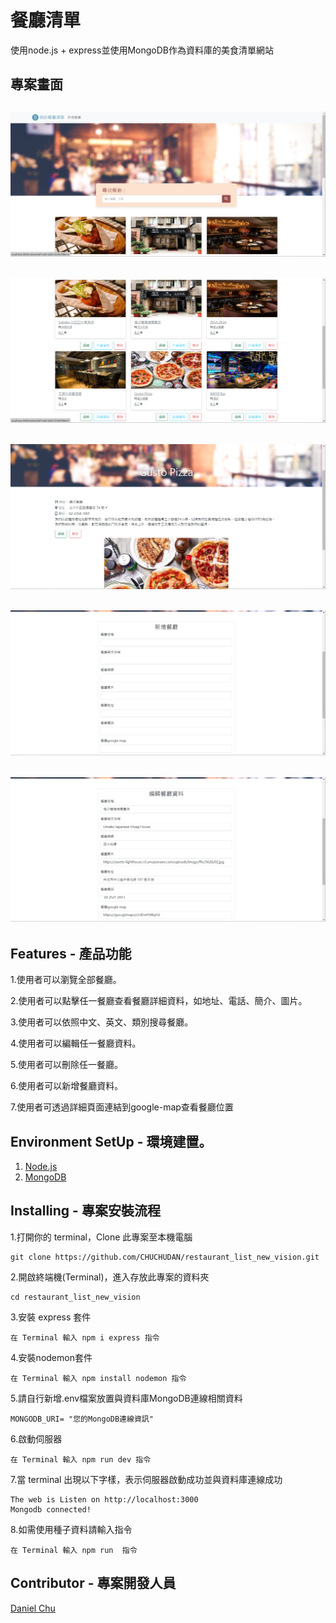 餐廳清單
====
使用node.js + express並使用MongoDB作為資料庫的美食清單網站

專案畫面
---
![image](https://github.com/CHUCHUDAN/restaurant_list_new_vision/blob/main/public/img/index.png)
-------
![image](https://github.com/CHUCHUDAN/restaurant_list_new_vision/blob/main/public/img/index2.png)
-------
![image](https://github.com/CHUCHUDAN/restaurant_list_new_vision/blob/main/public/img/detail.png)
-------
![image](https://github.com/CHUCHUDAN/restaurant_list_new_vision/blob/main/public/img/new.png)
-------
![image](https://github.com/CHUCHUDAN/restaurant_list_new_vision/blob/main/public/img/edit.png)
-------
Features - 產品功能
-----
1.使用者可以瀏覽全部餐廳。

2.使用者可以點擊任一餐廳查看餐廳詳細資料，如地址、電話、簡介、圖片。

3.使用者可以依照中文、英文、類別搜尋餐廳。

4.使用者可以編輯任一餐廳資料。

5.使用者可以刪除任一餐廳。

6.使用者可以新增餐廳資料。

7.使用者可透過詳細頁面連結到google-map查看餐廳位置

Environment SetUp - 環境建置。
-----
1. [Node.js](https://nodejs.org/en/)
1. [MongoDB](https://www.mongodb.com/)

Installing - 專案安裝流程
----
1.打開你的 terminal，Clone 此專案至本機電腦

    git clone https://github.com/CHUCHUDAN/restaurant_list_new_vision.git
    
2.開啟終端機(Terminal)，進入存放此專案的資料夾

    cd restaurant_list_new_vision
    
3.安裝 express 套件

    在 Terminal 輸入 npm i express 指令
    
4.安裝nodemon套件
    
    在 Terminal 輸入 npm install nodemon 指令
    
5.請自行新增.env檔案放置與資料庫MongoDB連線相關資料

    MONGODB_URI= "您的MongoDB連線資訊"
    
6.啟動伺服器
  
    在 Terminal 輸入 npm run dev 指令
    
7.當 terminal 出現以下字樣，表示伺服器啟動成功並與資料庫連線成功

    The web is Listen on http://localhost:3000
    Mongodb connected!
    
8.如需使用種子資料請輸入指令

    在 Terminal 輸入 npm run  指令
    
Contributor - 專案開發人員
-----
[Daniel Chu](https://github.com/CHUCHUDAN)
